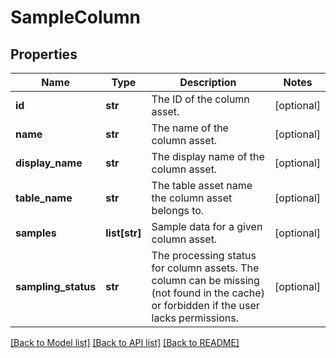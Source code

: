 # SampleColumn

## Properties
Name | Type | Description | Notes
------------ | ------------- | ------------- | -------------
**id** | **str** | The ID of the column asset. | [optional] 
**name** | **str** | The name of the column asset. | [optional] 
**display_name** | **str** | The display name of the column asset. | [optional] 
**table_name** | **str** | The table asset name the column asset belongs to. | [optional] 
**samples** | **list[str]** | Sample data for a given column asset. | [optional] 
**sampling_status** | **str** | The processing status for column assets. The column can be missing (not found in the cache) or forbidden if the user lacks permissions.  | [optional] 

[[Back to Model list]](../README.md#documentation-for-models) [[Back to API list]](../README.md#documentation-for-api-endpoints) [[Back to README]](../README.md)

